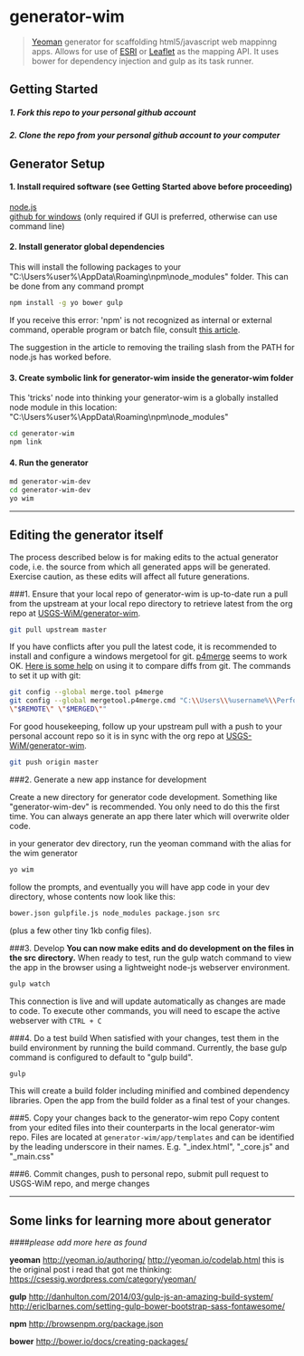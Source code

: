 # generator-wim

> [Yeoman](http://yeoman.io) generator for scaffolding html5/javascript web mappinng apps.  Allows for use of [ESRI](https://developers.arcgis.com/javascript/) or [Leaflet](http://leafletjs.com/) as the mapping API.   It uses bower for dependency injection and gulp as its task runner.


## Getting Started

##### 1.  Fork this repo to your personal github account

##### 2.  Clone the repo from your personal github account to your computer

## Generator Setup

#### 1.  Install required software (see Getting Started above before proceeding)
[node.js](http://nodejs.org)  
[github for windows](https://windows.github.com/) (only required if GUI is preferred, otherwise can use command line)  

#### 2.  Install generator global dependencies
This will install the following packages to your "C:\Users\%user%\AppData\Roaming\npm\node_modules" folder.  This can be done from any command prompt

```bash
npm install -g yo bower gulp
```

If you receive this error: 'npm' is not recognized as internal or external command, operable program or batch file, consult [this article](http://stackoverflow.com/questions/20992723/npm-is-not-recognized-as-internal-or-external-command-operable-program-or-bat).

The suggestion in the article to removing the trailing slash from the PATH for node.js has worked before.

#### 3.  Create symbolic link for generator-wim inside the generator-wim folder
This 'tricks' node into thinking your generator-wim is a globally installed node module in this location: "C:\Users\%user%\AppData\Roaming\npm\node_modules"

```bash
cd generator-wim
npm link
```

#### 4.  Run the generator

```bash
md generator-wim-dev
cd generator-wim-dev
yo wim
```

---
## Editing the generator itself
The process described below is for making edits to the actual generator code, i.e. the source from which all generated apps will be generated. Exercise caution, as these edits will affect all future generations.

###1. Ensure that your local repo of generator-wim is up-to-date
run a pull  from the upstream at your local repo directory to retrieve latest from the org repo at [USGS-WiM/generator-wim](https://github.com/USGS-WiM/generator-wim).
```bash
git pull upstream master
```

If you have conflicts after you pull the latest code, it is recommended to install and configure a windows mergetool for git.   [p4merge](http://www.perforce.com/product/components/perforce-visual-merge-and-diff-tools) seems to work OK.  [Here is some help](http://www.perforce.com/perforce/doc.current/manuals/p4v/merging_files.html) on using it to compare diffs from git.  The commands to set it up with git:
```bash
git config --global merge.tool p4merge
git config --global mergetool.p4merge.cmd "C:\\Users\\%username%\\Perforce\\p4merge.exe \"$BASE\" \"$LOCAL\"
\"$REMOTE\" \"$MERGED\""
```

 For good housekeeping, follow up your upstream pull with a push to your personal account repo so it is in sync with the org repo at [USGS-WiM/generator-wim](https://github.com/USGS-WiM/generator-wim).

```bash
git push origin master
```

###2. Generate a new app instance for development

Create a new directory for generator code development. Something like "generator-wim-dev" is recommended. You only need to do this the first time. You can always generate an app there later which will overwrite older code.

in your generator dev directory, run the yeoman command with the alias for the wim generator
```bash
yo wim
```
follow the prompts, and eventually you will have app code in your dev directory, whose contents now look like this:
```bash
bower.json gulpfile.js node_modules package.json src
```
(plus a few other tiny 1kb config files).

###3. Develop
**You can now make edits and do development on the files in the src directory.** When ready to test, run the gulp watch command to view the app in the browser using a  lightweight node-js webserver environment.
```bash
gulp watch
```
This connection is live and will update automatically as changes are made to code. To execute other commands, you will need to escape the active webserver with `CTRL + C`

###4. Do a test build
When satisfied with your changes, test them in the build environment by running the build command. Currently, the base gulp command is configured to default to "gulp build".
```bash
gulp
```
This will create a build folder including minified and combined dependency libraries. Open the app from the build folder as a final test of your changes.

###5. Copy your changes back to the generator-wim repo
Copy content from your edited files into their counterparts in the local generator-wim repo. Files are located at `generator-wim/app/templates` and can be identified by the leading underscore in their names. E.g. "_index.html", "_core.js" and "_main.css"

###6. Commit changes, push to personal repo, submit pull request to USGS-WiM repo, and merge changes

---







## Some links for learning more about generator
####*please add more here as found*

**yeoman**
http://yeoman.io/authoring/
http://yeoman.io/codelab.html
this is the original post i read that got me thinking: https://csessig.wordpress.com/category/yeoman/

**gulp**
http://danhulton.com/2014/03/gulp-js-an-amazing-build-system/
http://ericlbarnes.com/setting-gulp-bower-bootstrap-sass-fontawesome/

**npm**
http://browsenpm.org/package.json

**bower**
http://bower.io/docs/creating-packages/